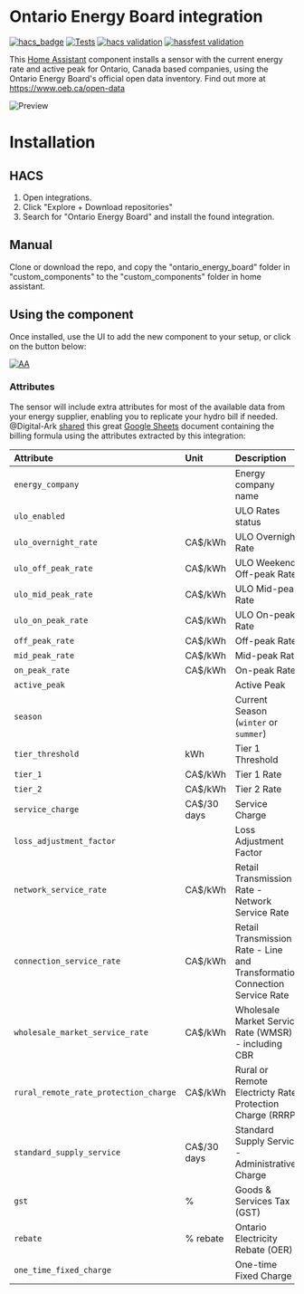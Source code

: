 # Ontario Energy Board integration
[![hacs_badge](https://img.shields.io/badge/HACS-Default-41BDF5.svg)](https://github.com/hacs/integration)
[![Tests](https://github.com/jrfernandes/ontario_energy_board/actions/workflows/pytest.yml/badge.svg)](https://github.com/jrfernandes/ontario_energy_board/actions/workflows/pytest.yml)
[![hacs validation](https://github.com/jrfernandes/ontario_energy_board/actions/workflows/hacs.yml/badge.svg)](https://github.com/jrfernandes/ontario_energy_board/actions/workflows/hacs.yml)
[![hassfest validation](https://github.com/jrfernandes/ontario_energy_board/actions/workflows/hassfest.yml/badge.svg)](https://github.com/jrfernandes/ontario_energy_board/actions/workflows/hassfest.yml)


This [Home Assistant](https://home-assistant.io/) component installs a sensor with the current energy rate and active peak for Ontario, Canada based companies, using the Ontario Energy Board's official open data inventory. Find out more at https://www.oeb.ca/open-data

![Preview](https://raw.githubusercontent.com/jrfernandes/ontario_energy_board/main/assets/sensor-preview.jpg)


# Installation

## HACS
1. Open integrations. 
1. Click "Explore + Download repositories"
1. Search for "Ontario Energy Board" and install the found integration.

## Manual
Clone or download the repo, and copy the "ontario_energy_board" folder in "custom_components" to the "custom_components" folder in home assistant. 


## Using the component

Once installed, use the UI to add the new component to your setup, or click on the button below:

[![AA](https://my.home-assistant.io/badges/config_flow_start.svg)](https://my.home-assistant.io/redirect/config_flow_start?domain=ontario_energy_board)


### Attributes

The sensor will include extra attributes for most of the available data from your energy supplier, enabling you to replicate your hydro bill if needed. @Digital-Ark [shared](https://github.com/jrfernandes/ontario_energy_board/issues/10#issuecomment-1242147422) this great [Google Sheets](https://docs.google.com/spreadsheets/d/14pV23ip7UQH6B72HYhsWEpsCbo_X1aII/) document containing the billing formula using the attributes extracted by this integration:

| Attribute                             | Unit        | Description                                                                |
|:--------------------------------------|:------------|:---------------------------------------------------------------------------|
| `energy_company`                      |             | Energy company name                                                        | 
| `ulo_enabled`                         |             | ULO Rates status                                                           | 
| `ulo_overnight_rate`                  | CA$/kWh     | ULO Overnight Rate                                                         |
| `ulo_off_peak_rate`                   | CA$/kWh     | ULO Weekend Off-peak Rate                                                  |
| `ulo_mid_peak_rate`                   | CA$/kWh     | ULO Mid-peak Rate                                                          |
| `ulo_on_peak_rate`                    | CA$/kWh     | ULO On-peak Rate                                                           |
| `off_peak_rate`                       | CA$/kWh     | Off-peak Rate                                                              |
| `mid_peak_rate`                       | CA$/kWh     | Mid-peak Rate                                                              |
| `on_peak_rate`                        | CA$/kWh     | On-peak Rate                                                               |
| `active_peak`                         |             | Active Peak                                                                |
| `season`                              |             | Current Season (`winter` or `summer`)                                      |
| `tier_threshold`                      | kWh         | Tier 1 Threshold                                                           |
| `tier_1`                              | CA$/kWh     | Tier 1 Rate                                                                |
| `tier_2`                              | CA$/kWh     | Tier 2 Rate                                                                |
| `service_charge`                      | CA$/30 days | Service Charge                                                             |
| `loss_adjustment_factor`              |             | Loss Adjustment Factor                                                     |
| `network_service_rate`                | CA$/kWh     | Retail Transmission Rate - Network Service Rate                            |
| `connection_service_rate`             | CA$/kWh     | Retail Transmission Rate - Line and Transformation Connection Service Rate |
| `wholesale_market_service_rate`       | CA$/kWh     | Wholesale Market Service Rate (WMSR) - including CBR                       |
| `rural_remote_rate_protection_charge` | CA$/kWh     | Rural or Remote Electricty Rate Protection Charge (RRRP)                   |
| `standard_supply_service`             | CA$/30 days | Standard Supply Service - Administrative Charge                            |
| `gst`                                 | %           | Goods & Services Tax (GST)                                                 |
| `rebate`                              | % rebate    | Ontario Electricity Rebate (OER)                                           |
| `one_time_fixed_charge`               |             | One-time Fixed Charge                                                      |
